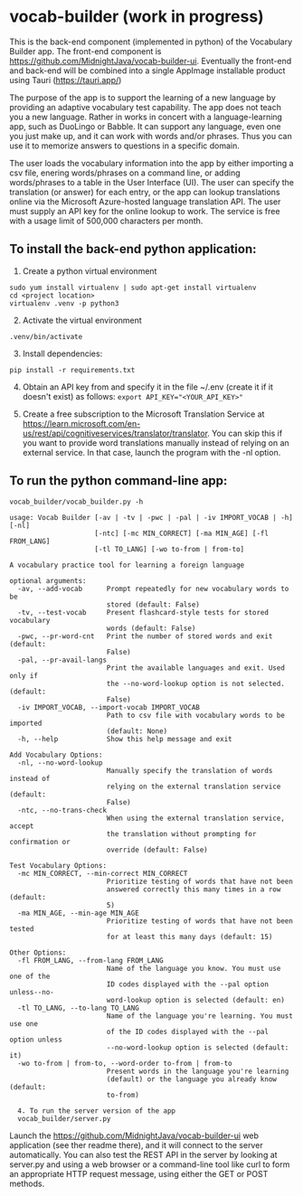 # vocab-builder (work in progress)

This is the back-end component (implemented in python) of the Vocabulary Builder app. The front-end component is https://github.com/MidnightJava/vocab-builder-ui. Eventually the front-end and back-end will be combined into a single AppImage installable product using Tauri (https://tauri.app/)

The purpose of the app is to support the learning of a new language by providing an adaptive vocabulary test capability. The app does not teach you a  new language. Rather in works in concert with a language-learning app, such as DuoLingo or Babble. It can support any language, even one you just make up, and it can work with words and/or phrases. Thus you can use it to memorize answers to questions in a specific domain.

The user loads the vocabulary information into the app by either importing a csv file, enering words/phrases on a command line, or adding words/phrases to a table in the User Interface (UI). The user can specify the translation (or answer) for each entry, or the app can lookup translations online via the Microsoft Azure-hosted language translation API. The user must supply an API key for the online lookup to work. The service is free with a usage limit of 500,000 characters per month.

## To install the back-end python application:

1. Create a python virtual environment
```
sudo yum install virtualenv | sudo apt-get install virtualenv
cd <project location>
virtualenv .venv -p python3
```

2. Activate the virtual environment
```
.venv/bin/activate
```

3. Install dependencies:
```
pip install -r requirements.txt
```
4. Obtain an API key from and specify it in the file ~/.env (create it if it doesn't exist) as follows:
```export API_KEY="<YOUR_API_KEY>"```

5. Create a free subscription to the Microsoft Translation Service at https://learn.microsoft.com/en-us/rest/api/cognitiveservices/translator/translator. You can skip this if you want to provide word translations manually instead of relying on an external service. In that case, launch the program with the -nl option.

## To run the python command-line app:
```
vocab_builder/vocab_builder.py -h

usage: Vocab Builder [-av | -tv | -pwc | -pal | -iv IMPORT_VOCAB | -h] [-nl]
                     [-ntc] [-mc MIN_CORRECT] [-ma MIN_AGE] [-fl FROM_LANG]
                     [-tl TO_LANG] [-wo to-from | from-to]

A vocabulary practice tool for learning a foreign language

optional arguments:
  -av, --add-vocab      Prompt repeatedly for new vocabulary words to be
                        stored (default: False)
  -tv, --test-vocab     Present flashcard-style tests for stored vocabulary
                        words (default: False)
  -pwc, --pr-word-cnt   Print the number of stored words and exit (default:
                        False)
  -pal, --pr-avail-langs
                        Print the available languages and exit. Used only if
                        the --no-word-lookup option is not selected. (default:
                        False)
  -iv IMPORT_VOCAB, --import-vocab IMPORT_VOCAB
                        Path to csv file with vocabulary words to be imported
                        (default: None)
  -h, --help            Show this help message and exit

Add Vocabulary Options:
  -nl, --no-word-lookup
                        Manually specify the translation of words instead of
                        relying on the external translation service (default:
                        False)
  -ntc, --no-trans-check
                        When using the external translation service, accept
                        the translation without prompting for confirmation or
                        override (default: False)

Test Vocabulary Options:
  -mc MIN_CORRECT, --min-correct MIN_CORRECT
                        Prioritize testing of words that have not been
                        answered correctly this many times in a row (default:
                        5)
  -ma MIN_AGE, --min-age MIN_AGE
                        Prioritize testing of words that have not been tested
                        for at least this many days (default: 15)

Other Options:
  -fl FROM_LANG, --from-lang FROM_LANG
                        Name of the language you know. You must use one of the
                        ID codes displayed with the --pal option unless--no-
                        word-lookup option is selected (default: en)
  -tl TO_LANG, --to-lang TO_LANG
                        Name of the language you're learning. You must use one
                        of the ID codes displayed with the --pal option unless
                        --no-word-lookup option is selected (default: it)
  -wo to-from | from-to, --word-order to-from | from-to
                        Present words in the language you're learning
                        (default) or the language you already know (default:
                        to-from)
  
  4. To run the server version of the app
  vocab_builder/server.py
```

Launch the https://github.com/MidnightJava/vocab-builder-ui web application (see ther readme there), and it will connect to the server automatically. You can also test the REST API in the server by looking at server.py and using a web browser or a command-line tool like curl to form an appropriate HTTP request message, using either the GET or POST methods.

